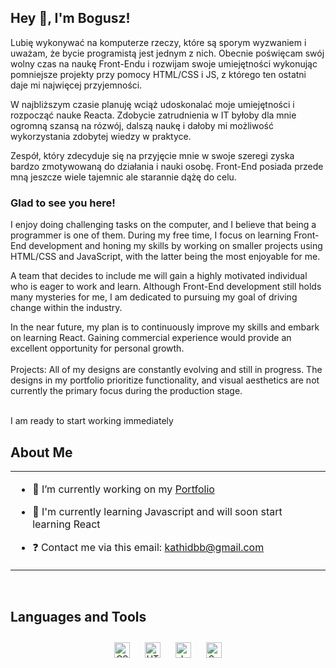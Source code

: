 ## Hey 👋, I'm Bogusz!  

Lubię wykonywać na komputerze rzeczy, które są sporym wyzwaniem i uważam, że bycie programistą jest jednym z nich. Obecnie poświęcam swój wolny czas na naukę Front-Endu i rozwijam swoje umiejętności wykonując pomniejsze projekty przy pomocy HTML/CSS i JS, z którego ten ostatni daje mi najwięcej przyjemności.

W najbliższym czasie planuję wciąż udoskonalać moje umiejętności i rozpocząć nauke Reacta. Zdobycie zatrudnienia w IT byłoby dla mnie ogromną szansą na rózwój, dalszą naukę i dałoby mi możliwość wykorzystania zdobytej wiedzy w praktyce.

Zespół, który zdecyduje się na przyjęcie mnie w swoje szeregi zyska bardzo zmotywowaną do działania i nauki osobę. Front-End posiada przede mną jeszcze wiele tajemnic ale starannie dążę do celu.

### Glad to see you here!  
I enjoy doing challenging tasks on the computer, and I believe that being a programmer is one of them. During my free time, I focus on learning Front-End development and honing my skills by working on smaller projects using HTML/CSS and JavaScript, with the latter being the most enjoyable for me.

A team that decides to include me will gain a highly motivated individual who is eager to work and learn. Although Front-End development still holds many mysteries for me, I am dedicated to pursuing my goal of driving change within the industry.

In the near future, my plan is to continuously improve my skills and embark on learning React. Gaining commercial experience would provide an excellent opportunity for personal growth.
<br/>  
Projects:
All of my designs are constantly evolving and still in progress. The designs in my portfolio prioritize functionality, and visual aesthetics are not currently the primary focus during the production stage.

<br/>  
  I am ready to start working immediately

## About Me
<table><tr><td valign="top" width="100%">

- 🔭 I’m currently working on my [Portfolio](https://kathidb.github.io/portfolio)  
  

- 🌱 I'm currently learning Javascript and will soon start learning React  
  

- ❓ Contact me via this email: kathidbb@gmail.com  







</table>  

<br/>  


## Languages and Tools  
<div align="center">  
<img style="margin: 10px" src="https://profilinator.rishav.dev/skills-assets/css3-original-wordmark.svg" alt="CSS3" height="25" />  
<img style="margin: 10px" src="https://profilinator.rishav.dev/skills-assets/html5-original-wordmark.svg" alt="HTML5" height="25" />  
<img style="margin: 10px" src="https://profilinator.rishav.dev/skills-assets/javascript-original.svg" alt="JavaScript" height="25" />  
<img style="margin: 10px" src="https://profilinator.rishav.dev/skills-assets/sass-original.svg" alt="Sass" height="25" />  
</div>  

<br/>  



